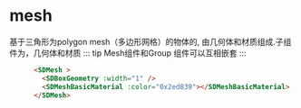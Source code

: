 # mesh

基于三角形为polygon mesh（多边形网格）的物体的, 由几何体和材质组成.子组件为，几何体和材质
::: tip
Mesh组件和Group 组件可以互相嵌套
:::

```html
      <SDMesh >
        <SDBoxGeometry :width="1" />
        <SDMeshBasicMaterial :color="0x2ed839"></SDMeshBasicMaterial>
      </SDMesh>
```
